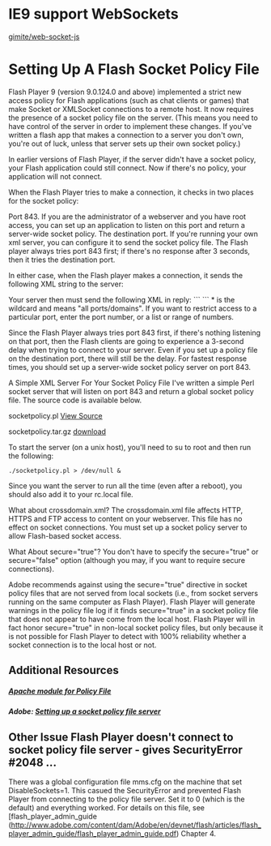 # IE9 support WebSockets
[gimite/web-socket-js](https://github.com/blueapple168/websocket-policy-file-server-perl/blob/master/introduction.md)
# Setting Up A Flash Socket Policy File

Flash Player 9 (version 9.0.124.0 and above) implemented a strict new access policy for Flash applications (such as chat clients or games) that make Socket or XMLSocket connections to a remote host. It now requires the presence of a socket policy file on the server. (This means you need to have control of the server in order to implement these changes. If you've written a flash app that makes a connection to a server you don't own, you're out of luck, unless that server sets up their own socket policy.)

In earlier versions of Flash Player, if the server didn't have a socket policy, your Flash application could still connect. Now if there's no policy, your application will not connect.

When the Flash Player tries to make a connection, it checks in two places for the socket policy:

Port 843. If you are the administrator of a webserver and you have root access, you can set up an application to listen on this port and return a server-wide socket policy.
The destination port. If you're running your own xml server, you can configure it to send the socket policy file.
The Flash player always tries port 843 first; if there's no response after 3 seconds, then it tries the destination port.

In either case, when the Flash player makes a connection, it sends the following XML string to the server:

<policy-file-request/>
Your server then must send the following XML in reply:
```
<cross-domain-policy>
     <allow-access-from domain="*" to-ports="*" />
</cross-domain-policy>
```
* is the wildcard and means "all ports/domains". If you want to restrict access to a particular port, enter the port number, or a list or range of numbers.

Since the Flash Player always tries port 843 first, if there's nothing listening on that port, then the Flash clients are going to experience a 3-second delay when trying to connect to your server. Even if you set up a policy file on the destination port, there will still be the delay. For fastest response times, you should set up a server-wide socket policy server on port 843.

A Simple XML Server For Your Socket Policy File
I've written a simple Perl socket server that will listen on port 843 and return a global socket policy file. The source code is available below.

socketpolicy.pl [View Source](http://www.lightsphere.com/dev/articles/socketpolicy.pl.html)

socketpolicy.tar.gz [download](http://www.lightsphere.com/dev/articles/socketpolicy.tar.gz)

To start the server (on a unix host), you'll need to su to root and then run the following:
```
./socketpolicy.pl > /dev/null &
```
Since you want the server to run all the time (even after a reboot), you should also add it to your rc.local file.

What about crossdomain.xml?
The crossdomain.xml file affects HTTP, HTTPS and FTP access to content on your webserver. This file has no effect on socket connections. You must set up a socket policy server to allow Flash-based socket access.

What About secure="true"?
You don't have to specify the secure="true" or secure="false" option (although you may, if you want to require secure connections).

Adobe recommends against using the secure="true" directive in socket policy files that are not served from local sockets (i.e., from socket servers running on the same computer as Flash Player). Flash Player will generate warnings in the policy file log if it finds secure="true" in a socket policy file that does not appear to have come from the local host. Flash Player will in fact honor secure="true" in non-local socket policy files, but only because it is not possible for Flash Player to detect with 100% reliability whether a socket connection is to the local host or not.

## Additional Resources
##### [Apache module for Policy File](http://www.beamartyr.net/articles/adobepolicyfileserver.html)
##### Adobe: [Setting up a socket policy file server](http://www.adobe.com/devnet/flashplayer/articles/socket_policy_files.edu.html)

## Other Issue Flash Player doesn't connect to socket policy file server - gives SecurityError #2048 ...
There was a global configuration file mms.cfg on the machine that set DisableSockets=1. This casued the SecurityError and prevented Flash Player from connecting to the policy file server. Set it to 0 (which is the default) and everything worked. For details on this file, see [flash_player_admin_guide (http://www.adobe.com/content/dam/Adobe/en/devnet/flash/articles/flash_player_admin_guide/flash_player_admin_guide.pdf) Chapter 4.

